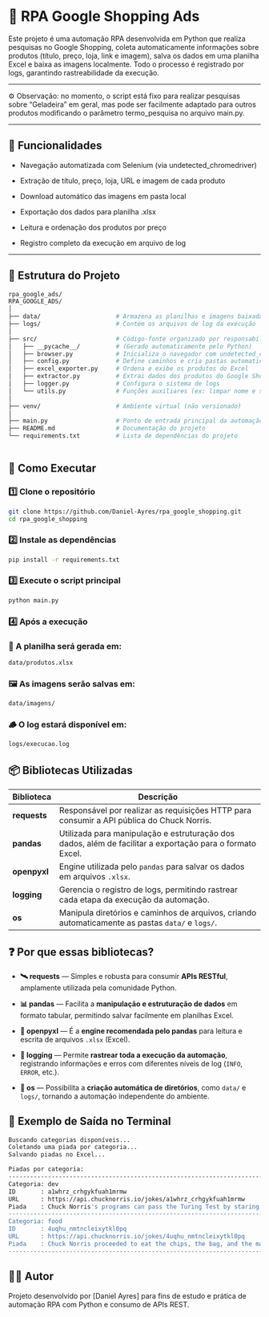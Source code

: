 # 🛒 RPA Google Shopping Ads

Este projeto é uma automação RPA desenvolvida em Python que realiza pesquisas no Google Shopping, coleta automaticamente informações sobre produtos (título, preço, loja, link e imagem), salva os dados em uma planilha Excel e baixa as imagens localmente.
Todo o processo é registrado por logs, garantindo rastreabilidade da execução.

---

⚙️ Observação: no momento, o script está fixo para realizar pesquisas sobre “Geladeira” em geral, mas pode ser facilmente adaptado para outros produtos modificando o parâmetro termo_pesquisa no arquivo main.py.

---

## 📌 Funcionalidades

- Navegação automatizada com Selenium (via undetected_chromedriver)

- Extração de título, preço, loja, URL e imagem de cada produto

- Download automático das imagens em pasta local

- Exportação dos dados para planilha .xlsx

- Leitura e ordenação dos produtos por preço

- Registro completo da execução em arquivo de log

---

## 🧱 Estrutura do Projeto

```bash
rpa_google_ads/
RPA_GOOGLE_ADS/
│
├── data/                     # Armazena as planilhas e imagens baixadas (não versionadas)
├── logs/                     # Contém os arquivos de log da execução
│
├── src/                      # Código-fonte organizado por responsabilidade
│   ├── __pycache__/          # (Gerado automaticamente pelo Python)
│   ├── browser.py            # Inicializa o navegador com undetected_chromedriver
│   ├── config.py             # Define caminhos e cria pastas automaticamente
│   ├── excel_exporter.py     # Ordena e exibe os produtos do Excel
│   ├── extractor.py          # Extrai dados dos produtos do Google Shopping
│   ├── logger.py             # Configura o sistema de logs
│   └── utils.py              # Funções auxiliares (ex: limpar nome e salvar imagem)
│
├── venv/                     # Ambiente virtual (não versionado)
│
├── main.py                   # Ponto de entrada principal da automação
├── README.md                 # Documentação do projeto
└── requirements.txt          # Lista de dependências do projeto
                
```

## 🚀 Como Executar

### **1️⃣ Clone o repositório**

```bash
git clone https://github.com/Daniel-Ayres/rpa_google_shopping.git
cd rpa_google_shopping
```

### 2️⃣ Instale as dependências

```bash
pip install -r requirements.txt
```
### 3️⃣ Execute o script principal

```bash
python main.py
```
### 4️⃣ Após a execução

### 📁 A planilha será gerada em:

```bash
data/produtos.xlsx
```
### 🖼️ As imagens serão salvas em:

```bash
data/imagens/
```

### 🪵 O log estará disponível em:
```bash
logs/execucao.log
```


## 📦 Bibliotecas Utilizadas

| Biblioteca | Descrição |
|-------------|------------|
| **requests** | Responsável por realizar as requisições HTTP para consumir a API pública do Chuck Norris. |
| **pandas** | Utilizada para manipulação e estruturação dos dados, além de facilitar a exportação para o formato Excel. |
| **openpyxl** | Engine utilizada pelo `pandas` para salvar os dados em arquivos `.xlsx`. |
| **logging** | Gerencia o registro de logs, permitindo rastrear cada etapa da execução da automação. |
| **os** | Manipula diretórios e caminhos de arquivos, criando automaticamente as pastas `data/` e `logs/`. |


## ❓ Por que essas bibliotecas?

- **🛰️ requests** — Simples e robusta para consumir **APIs RESTful**, amplamente utilizada pela comunidade Python.
  
- **📊 pandas** — Facilita a **manipulação e estruturação de dados** em formato tabular, permitindo salvar facilmente em planilhas Excel.
   
- **📘 openpyxl** — É a **engine recomendada pelo pandas** para leitura e escrita de arquivos `.xlsx` (Excel).
  
- **🧾 logging** — Permite **rastrear toda a execução da automação**, registrando informações e erros com diferentes níveis de log (`INFO`, `ERROR`, etc.).
   
- **📁 os** — Possibilita a **criação automática de diretórios**, como `data/` e `logs/`, tornando a automação independente do ambiente.  


## 🧪 Exemplo de Saída no Terminal

```bash
Buscando categorias disponíveis...
Coletando uma piada por categoria...
Salvando piadas no Excel...

Piadas por categoria:
--------------------------------------------------------------------------------
Categoria: dev
ID       : a1whrz_crhgykfuah1mrmw
URL      : https://api.chucknorris.io/jokes/a1whrz_crhgykfuah1mrmw
Piada    : Chuck Norris's programs can pass the Turing Test by staring at the interrogator.
--------------------------------------------------------------------------------
Categoria: food
ID       : 4uqhu_nmtncleixytkl0pq
URL      : https://api.chucknorris.io/jokes/4uqhu_nmtncleixytkl0pq
Piada    : Chuck Norris proceeded to eat the chips, the bag, and the man in one deft move.
--------------------------------------------------------------------------------
```


## 🧑‍💻 Autor

Projeto desenvolvido por [Daniel Ayres] para fins de estudo e prática de automação RPA com Python e consumo de APIs REST.